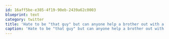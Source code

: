 ```yaml
---
id: 16aff5be-e385-4f19-90eb-2439a62c0003
blueprint: text
category: twitter
title: 'Hate to be "that guy" but can anyone help a brother out with a turntable.fm invite?'
caption: 'Hate to be "that guy" but can anyone help a brother out with a turntable.fm invite?'
---
```

